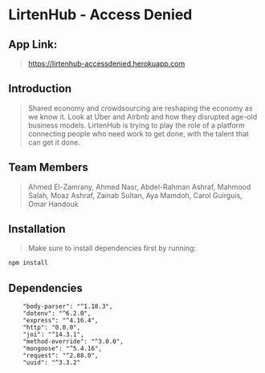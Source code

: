 # LirtenHub - Access Denied

## App Link:
>https://lirtenhub-accessdenied.herokuapp.com

## Introduction

> Shared economy and crowdsourcing are reshaping the economy as we know
it. Look at Uber and Airbnb and how they disrupted age-old business models. LirtenHub is trying to play the role of a platform connecting people who
need work to get done, with the talent that can get it done.

## Team Members

> Ahmed El-Zamrany, Ahmed Nasr, Abdel-Rahman Ashraf, Mahmood Salah, Moaz Ashraf, Zainab Sultan, Aya Mamdoh, Carol Guirguis, Omar Handouk

## Installation

> Make sure to install dependencies first by running:
```bash
npm install
```
## Dependencies

```
    "body-parser": "^1.18.3",
    "dotenv": "^6.2.0",
    "express": "^4.16.4",
    "http": "0.0.0",
    "joi": "^14.3.1",
    "method-override": "^3.0.0",
    "mongoose": "^5.4.16",
    "request": "^2.88.0",
    "uuid": "^3.3.2"
```
